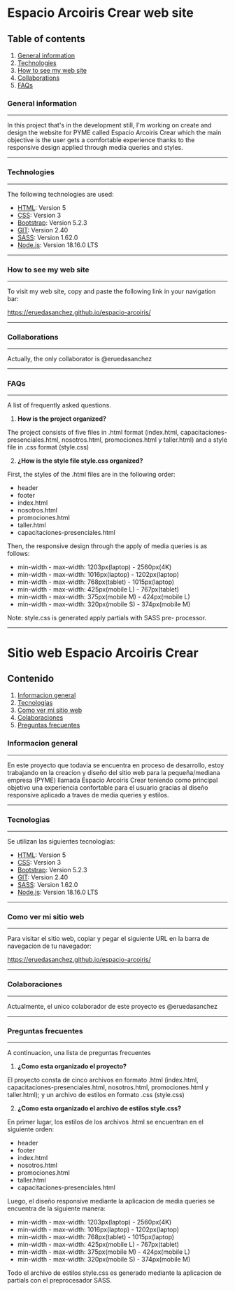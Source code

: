 # Espacio Arcoiris Crear web site 

## Table of contents
1. [General information](#general-info)
2. [Technologies](#technologies)
3. [How to see my web site](#installation)
4. [Collaborations](#collaboration)
5. [FAQs](#faqs)

### General information
***
In this project that's in the development still, I'm working on create and design the website for PYME called Espacio Arcoiris Crear which the main objective is the user gets a comfortable experience thanks to the responsive design applied through media queries and styles.
***

### Technologies
***
The following technologies are used:
* [HTML](): Version 5 
* [CSS](): Version 3
* [Bootstrap](): Version 5.2.3
* [GIT](): Version 2.40
* [SASS](): Version 1.62.0
* [Node.js](): Version 18.16.0 LTS
***

### How to see my web site
***
To visit my web site, copy and paste the following link in your navigation bar:

https://eruedasanchez.github.io/espacio-arcoiris/
***
### Collaborations
***
Actually, the only collaborator is @eruedasanchez 
***
### FAQs
***
A list of frequently asked questions.

1. **How is the project organized?**

The project consists of five files in .html format (index.html, capacitaciones-presenciales.html, nosotros.html, promociones.html y taller.html) and a style file in .css format (style.css) 

2. **¿How is the style file style.css organized?** 

First, the styles of the .html files are in the following order:
* header
* footer
* index.html
* nosotros.html
* promociones.html
* taller.html
* capacitaciones-presenciales.html

Then, the responsive design through the apply of media queries is as follows:
* min-width - max-width: 1203px(laptop) - 2560px(4K)  
* min-width - max-width: 1016px(laptop) - 1202px(laptop)
* min-width - max-width: 768px(tablet) - 1015px(laptop)
* min-width - max-width: 425px(mobile L) - 767px(tablet)
* min-width - max-width: 375px(mobile M) - 424px(mobile L)
* min-width - max-width: 320px(mobile S) - 374px(mobile M)

Note: style.css is generated apply partials with SASS pre-
processor. 

---

# Sitio web Espacio Arcoiris Crear 

## Contenido
1. [Informacion general](#general-info)
2. [Tecnologias](#technologies)
3. [Como ver mi sitio web](#installation)
4. [Colaboraciones](#collaboration)
5. [Preguntas frecuentes](#faqs)

### Informacion general
***
En este proyecto que todavia se encuentra en proceso de desarrollo, estoy trabajando en la creacion y diseño del
sitio web para la pequeña/mediana empresa (PYME) llamada Espacio Arcoiris Crear teniendo como principal objetivo
una experiencia confortable para el usuario gracias al diseño responsive aplicado a traves de media queries y estilos.
***

### Tecnologias
***
Se utilizan las siguientes tecnologias:
* [HTML](): Version 5 
* [CSS](): Version 3
* [Bootstrap](): Version 5.2.3
* [GIT](): Version 2.40
* [SASS](): Version 1.62.0
* [Node.js](): Version 18.16.0 LTS
***

### Como ver mi sitio web
***
Para visitar el sitio web, copiar y pegar el siguiente URL en la barra de navegacion de tu navegador:

https://eruedasanchez.github.io/espacio-arcoiris/
***
### Colaboraciones
***
Actualmente, el unico colaborador de este proyecto es @eruedasanchez
***
### Preguntas frecuentes
***
A continuacion, una lista de preguntas frecuentes

1. **¿Como esta organizado el proyecto?**

El proyecto consta de cinco archivos en formato .html (index.html, capacitaciones-presenciales.html, nosotros.html, promociones.html y taller.html); y un archivo de estilos en formato .css (style.css) 

2. **¿Como esta organizado el archivo de estilos style.css?** 

En primer lugar, los estilos de los archivos .html se encuentran en el siguiente orden: 
* header
* footer
* index.html
* nosotros.html
* promociones.html
* taller.html
* capacitaciones-presenciales.html


Luego, el diseño responsive mediante la aplicacion de media queries se encuentra de la siguiente manera:
* min-width - max-width: 1203px(laptop) - 2560px(4K)  
* min-width - max-width: 1016px(laptop) - 1202px(laptop)
* min-width - max-width: 768px(tablet) - 1015px(laptop)
* min-width - max-width: 425px(mobile L) - 767px(tablet)
* min-width - max-width: 375px(mobile M) - 424px(mobile L)
* min-width - max-width: 320px(mobile S) - 374px(mobile M)

Todo el archivo de estilos style.css es generado mediante la aplicacion de partials con el preprocesador SASS.














